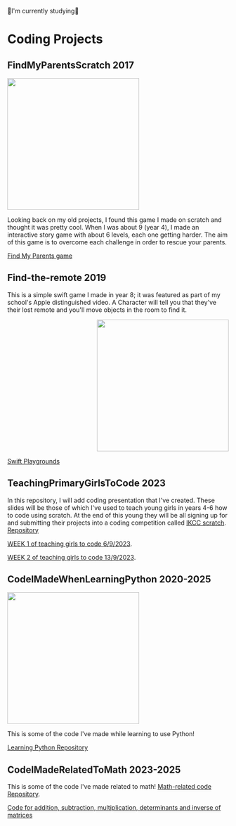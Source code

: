 
🌷I'm currently studying🌷
# Coding Projects

## FindMyParentsScratch 2017
<img src="https://i.imgur.com/UH1PqtM.png" width="300"/>

Looking back on my old projects, I found this game I made on scratch and thought it was pretty cool. When I was about 9 (year 4), I made an interactive story game with about 6 levels, each one getting harder. The aim of this game is to overcome each challenge in order to rescue your parents.
 
<a href="https://scratch.mit.edu/projects/158227485/">Find My Parents game</a>

## Find-the-remote 2019
<p align = "left">
 This is a simple swift game I made in year 8; it was featured as part of my school's Apple distinguished video.
 A Character will tell you that they've their lost remote and you'll move objects in the room to find it.
 <p align = "right">
  <img src="https://i.imgur.com/MHbJmtH.png" width="300"/>

[Swift Playgrounds](https://github.com/carmiabela/Find-the-remote/blob/main/Find%20the%20Remote.playgroundbook.zip?raw=true)

## TeachingPrimaryGirlsToCode 2023
In this repository, I will add coding presentation that I've created. These slides will be those of which I've used to teach young girls in years 4-6 how to code using scratch. At the end of this young they will be all signing up for and submitting their projects into a coding competition called [IKCC scratch](https://www.ikcc.info/).
[Repository](https://github.com/carmiabela/TeachingPrimaryGirlsToCode)

[WEEK 1 of teaching girls to code 6/9/2023](https://docs.google.com/presentation/d/1Uuwoo1B6EJPVOJAs3OuzRrvP7Rn9l5ShgXm3HjpKgM8/edit).

[WEEK 2 of teaching girls to code 13/9/2023](https://docs.google.com/presentation/d/14DGuj4aoxuhAj0Dg9x3ouGnAf1e8B5asmwVqLjRByjE/edit).


## CodeIMadeWhenLearningPython 2020-2025

<img src="https://i.imgur.com/05vJGK3.png" width="300"/>

This is some of the code I've made while learning to use Python!
 
<a href="https://github.com/carmiabela/LearningPython">Learning Python Repository</a>

## CodeIMadeRelatedToMath 2023-2025

This is some of the code I've made related to math! [Math-related code Repository](https://github.com/carmiabela/Math-Projects).

<a href="https://replit.com/join/tlgsuutorb-carmellaabela1">Code for addition, subtraction, multiplication, determinants and inverse of matrices</a>

